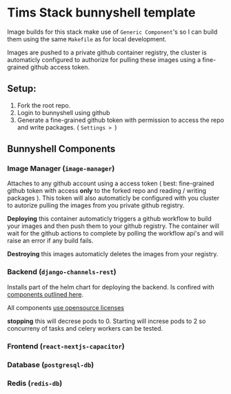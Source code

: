 # Tims Stack bunnyshell template

Image builds for this stack make use of `Generic Component`'s so I can build them using the same `Makefile` as for local development.

Images are pushed to a private github container registry, the cluster is automaticly configured to authorize for pulling these images using a fine-grained github access token.

## Setup:

1. Fork the root repo.
2. Login to bunnyshell using github
3. Generate a fine-grained github token with permission to access the repo and write packages. ( `Settings > `)

## Bunnyshell Components

### Image Manager (`image-manager`)

Attaches to any github account using a access token ( best: fine-grained github token with access **only** to the forked repo and reading / writing packages ). This token will also automaticly be configured with you cluster to autorize pulling the images from you private github registry.

**Deploying** this container automaticly triggers a github workflow to build your images and then push them to your github registry. The container will wait for the github actions to complete by polling the workflow api's and will raise an error if any build fails.

**Destroying** this images automaticly deletes the images from your registry.

### Backend (`django-channels-rest`)

Installs part of the helm chart for deploying the backend.
Is confired with [components outlined here](TODO).

All components [use opensource licenses]()

**stopping** this will decrese pods to 0. Starting will increse pods to 2 so concurreny of tasks and celery workers can be tested.

### Frontend (`react-nextjs-capacitor`)



### Database (`postgresql-db`)

### Redis (`redis-db`)